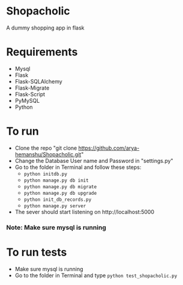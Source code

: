 # Shopacholic
A dummy shopping app in flask 

# Requirements
- Mysql
- Flask
- Flask-SQLAlchemy
- Flask-Migrate
- Flask-Script
- PyMySQL
- Python

# To run
- Clone the repo "git clone https://github.com/arya-hemanshu/Shopacholic.git"
- Change the Database User name and Password in "settings.py"
- Go to the folder in Terminal and follow these steps:
  - ```python initdb.py```
  - ```python manage.py db init```
  - ```python manage.py db migrate```
  - ```python manage.py db upgrade```
  - ```python init_db_records.py```
  - ```python manage.py server```
- The sever should start listening on http://localhost:5000

### Note: Make sure mysql is running

# To run tests
- Make sure mysql is running
- Go to the folder in Terminal and type ```python test_shopacholic.py```
